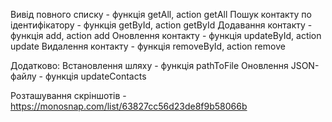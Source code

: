 Вивід повного списку - функція getAll, action getAll
Пошук контакту по ідентифікатору - функція getById, action getById
Додавання контакту - функція add, action add
Оновлення контакту - функція updateById, action update
Видалення контакту - функція removeById, action remove

Додатково:
Встановлення шляху - функція pathToFile
Оновлення JSON-файлу - функція updateContacts

Розташування скріншотів - https://monosnap.com/list/63827cc56d23de8f9b58066b
